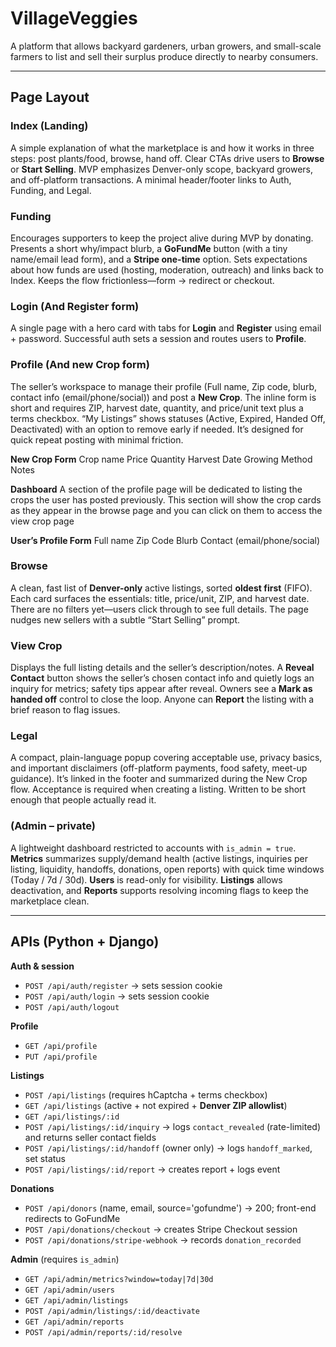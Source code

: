 # VillageVeggies
A platform that allows backyard gardeners, urban growers, and small-scale farmers to list and sell their surplus produce directly to nearby consumers.

---
## Page Layout
### Index (Landing)

A simple explanation of what the marketplace is and how it works in three steps: post plants/food, browse, hand off. Clear CTAs drive users to **Browse** or **Start Selling**. MVP emphasizes Denver-only scope, backyard growers, and off-platform transactions. A minimal header/footer links to Auth, Funding, and Legal.


### Funding

Encourages supporters to keep the project alive during MVP by donating. Presents a short why/impact blurb, a **GoFundMe** button (with a tiny name/email lead form), and a **Stripe one-time** option. Sets expectations about how funds are used (hosting, moderation, outreach) and links back to Index. Keeps the flow frictionless—form → redirect or checkout.


### Login (And Register form)

A single page with a hero card with tabs for **Login** and **Register** using email + password. Successful auth sets a session and routes users to **Profile**. 


### Profile (And new Crop form)

The seller’s workspace to manage their profile (Full name, Zip code, blurb, contact info (email/phone/social)) and post a **New Crop**. The inline form is short and requires ZIP, harvest date, quantity, and price/unit text plus a terms checkbox. “My Listings” shows statuses (Active, Expired, Handed Off, Deactivated) with an option to remove early if needed. It’s designed for quick repeat posting with minimal friction.

**New Crop Form**
Crop name 
Price
Quantity
Harvest Date
Growing Method
Notes

**Dashboard**
A section of the profile page will be dedicated to listing the crops the user has posted previously. This section will show the crop cards as they appear in the browse page and you can click on them to access the view crop page

**User’s Profile Form**
Full name 
Zip Code
Blurb
Contact (email/phone/social)


### Browse

A clean, fast list of **Denver-only** active listings, sorted **oldest first** (FIFO). Each card surfaces the essentials: title, price/unit, ZIP, and harvest date. There are no filters yet—users click through to see full details. The page nudges new sellers with a subtle “Start Selling” prompt.


### View Crop

Displays the full listing details and the seller’s description/notes. A **Reveal Contact** button shows the seller’s chosen contact info and quietly logs an inquiry for metrics; safety tips appear after reveal. Owners see a **Mark as handed off** control to close the loop. Anyone can **Report** the listing with a brief reason to flag issues.


### Legal

A compact, plain-language popup covering acceptable use, privacy basics, and important disclaimers (off-platform payments, food safety, meet-up guidance). It’s linked in the footer and summarized during the New Crop flow. Acceptance is required when creating a listing. Written to be short enough that people actually read it.

### (Admin – private)

A lightweight dashboard restricted to accounts with `is_admin = true`. **Metrics** summarizes supply/demand health (active listings, inquiries per listing, liquidity, handoffs, donations, open reports) with quick time windows (Today / 7d / 30d). **Users** is read-only for visibility. **Listings** allows deactivation, and **Reports** supports resolving incoming flags to keep the marketplace clean.

---
## APIs (Python + Django)

**Auth & session**
- `POST /api/auth/register` → sets session cookie
- `POST /api/auth/login` → sets session cookie
- `POST /api/auth/logout`

**Profile**
- `GET /api/profile`
- `PUT /api/profile`

**Listings**
- `POST /api/listings` (requires hCaptcha + terms checkbox)
- `GET /api/listings` (active + not expired + **Denver ZIP allowlist**)
- `GET /api/listings/:id`
- `POST /api/listings/:id/inquiry` → logs `contact_revealed` (rate-limited) and returns seller contact fields
- `POST /api/listings/:id/handoff` (owner only) → logs `handoff_marked`, set status
- `POST /api/listings/:id/report` → creates report + logs event

**Donations**
- `POST /api/donors` (name, email, source='gofundme') → 200; front-end redirects to GoFundMe
- `POST /api/donations/checkout` → creates Stripe Checkout session
- `POST /api/donations/stripe-webhook` → records `donation_recorded`

**Admin** (requires `is_admin`)
- `GET /api/admin/metrics?window=today|7d|30d`
- `GET /api/admin/users`
- `GET /api/admin/listings`
- `POST /api/admin/listings/:id/deactivate`
- `GET /api/admin/reports`
- `POST /api/admin/reports/:id/resolve`
